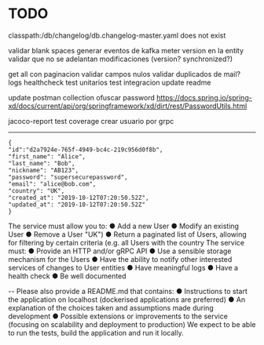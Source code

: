 # TODO

classpath:/db/changelog/db.changelog-master.yaml does not exist

validar blank spaces
generar eventos de kafka
meter version en la entity
validar que no se adelantan modificaciones (version? synchronized?)

get all con paginacion
validar campos nulos
validar duplicados de mail?
logs
healthcheck
test unitarios
test integracion
update readme

update postman collection
ofuscar password https://docs.spring.io/spring-xd/docs/current/api/org/springframework/xd/dirt/rest/PasswordUtils.html

jacoco-report test coverage
crear usuario por grpc


-----
```
{
"id":"d2a7924e-765f-4949-bc4c-219c956d0f8b",
"first_name": "Alice",
"last_name": "Bob",
"nickname": "AB123",
"password": "supersecurepassword",
"email": "alice@bob.com",
"country": "UK",
"created_at": "2019-10-12T07:20:50.52Z",
"updated_at": "2019-10-12T07:20:50.52Z"
}
```

The service must allow you to:
● Add a new User
● Modify an existing User
● Remove a User
"UK")
● Return a paginated list of Users, allowing for filtering by certain criteria (e.g. all Users with the country
The service must:
● Provide an HTTP and/or gRPC API
● Use a sensible storage mechanism for the Users
● Have the ability to notify other interested services of changes to User entities
● Have meaningful logs
● Have a health check
● Be well documented

--
Please also provide a README.md that contains:
● Instructions to start the application on localhost (dockerised applications are preferred)
● An explanation of the choices taken and assumptions made during development
● Possible extensions or improvements to the service (focusing on scalability and deployment to production)
We expect to be able to run the tests, build the application and run it locally.